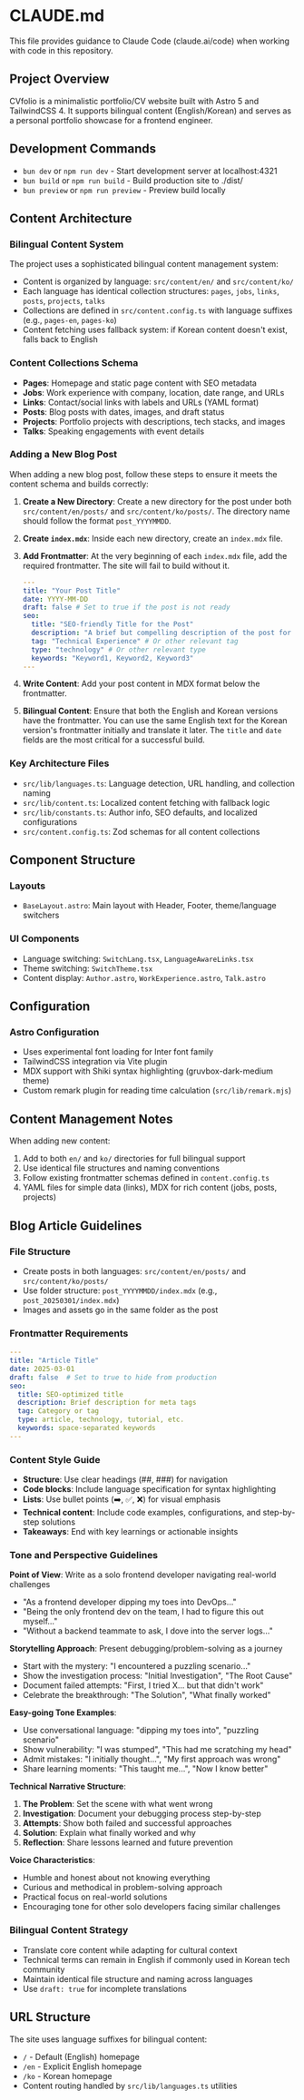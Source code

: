 # CLAUDE.md

This file provides guidance to Claude Code (claude.ai/code) when working with code in this repository.

## Project Overview

CVfolio is a minimalistic portfolio/CV website built with Astro 5 and TailwindCSS 4. It supports bilingual content (English/Korean) and serves as a personal portfolio showcase for a frontend engineer.

## Development Commands

- `bun dev` or `npm run dev` - Start development server at localhost:4321
- `bun build` or `npm run build` - Build production site to ./dist/
- `bun preview` or `npm run preview` - Preview build locally

## Content Architecture

### Bilingual Content System
The project uses a sophisticated bilingual content management system:

- Content is organized by language: `src/content/en/` and `src/content/ko/`
- Each language has identical collection structures: `pages`, `jobs`, `links`, `posts`, `projects`, `talks`
- Collections are defined in `src/content.config.ts` with language suffixes (e.g., `pages-en`, `pages-ko`)
- Content fetching uses fallback system: if Korean content doesn't exist, falls back to English

### Content Collections Schema
- **Pages**: Homepage and static page content with SEO metadata
- **Jobs**: Work experience with company, location, date range, and URLs
- **Links**: Contact/social links with labels and URLs (YAML format)
- **Posts**: Blog posts with dates, images, and draft status
- **Projects**: Portfolio projects with descriptions, tech stacks, and images
- **Talks**: Speaking engagements with event details

### Adding a New Blog Post

When adding a new blog post, follow these steps to ensure it meets the content schema and builds correctly:

1.  **Create a New Directory**: Create a new directory for the post under both `src/content/en/posts/` and `src/content/ko/posts/`. The directory name should follow the format `post_YYYYMMDD`.
2.  **Create `index.mdx`**: Inside each new directory, create an `index.mdx` file.
3.  **Add Frontmatter**: At the very beginning of each `index.mdx` file, add the required frontmatter. The site will fail to build without it.

    ```yaml
    ---
    title: "Your Post Title"
    date: YYYY-MM-DD
    draft: false # Set to true if the post is not ready
    seo:
      title: "SEO-friendly Title for the Post"
      description: "A brief but compelling description of the post for search engines."
      tag: "Technical Experience" # Or other relevant tag
      type: "technology" # Or other relevant type
      keywords: "Keyword1, Keyword2, Keyword3"
    ---
    ```

4.  **Write Content**: Add your post content in MDX format below the frontmatter.
5.  **Bilingual Content**: Ensure that both the English and Korean versions have the frontmatter. You can use the same English text for the Korean version's frontmatter initially and translate it later. The `title` and `date` fields are the most critical for a successful build.

### Key Architecture Files
- `src/lib/languages.ts`: Language detection, URL handling, and collection naming
- `src/lib/content.ts`: Localized content fetching with fallback logic
- `src/lib/constants.ts`: Author info, SEO defaults, and localized configurations
- `src/content.config.ts`: Zod schemas for all content collections

## Component Structure

### Layouts
- `BaseLayout.astro`: Main layout with Header, Footer, theme/language switchers

### UI Components
- Language switching: `SwitchLang.tsx`, `LanguageAwareLinks.tsx`
- Theme switching: `SwitchTheme.tsx`
- Content display: `Author.astro`, `WorkExperience.astro`, `Talk.astro`

## Configuration

### Astro Configuration
- Uses experimental font loading for Inter font family
- TailwindCSS integration via Vite plugin
- MDX support with Shiki syntax highlighting (gruvbox-dark-medium theme)
- Custom remark plugin for reading time calculation (`src/lib/remark.mjs`)

## Content Management Notes

When adding new content:
1. Add to both `en/` and `ko/` directories for full bilingual support
2. Use identical file structures and naming conventions
3. Follow existing frontmatter schemas defined in `content.config.ts`
4. YAML files for simple data (links), MDX for rich content (jobs, posts, projects)

## Blog Article Guidelines

### File Structure
- Create posts in both languages: `src/content/en/posts/` and `src/content/ko/posts/`
- Use folder structure: `post_YYYYMMDD/index.mdx` (e.g., `post_20250301/index.mdx`)
- Images and assets go in the same folder as the post

### Frontmatter Requirements
```yaml
---
title: "Article Title"
date: 2025-03-01
draft: false  # Set to true to hide from production
seo:
  title: SEO-optimized title
  description: Brief description for meta tags
  tag: Category or tag
  type: article, technology, tutorial, etc.
  keywords: space-separated keywords
---
```

### Content Style Guide
- **Structure**: Use clear headings (##, ###) for navigation
- **Code blocks**: Include language specification for syntax highlighting
- **Lists**: Use bullet points (➡️, ✅, ❌) for visual emphasis
- **Technical content**: Include code examples, configurations, and step-by-step solutions
- **Takeaways**: End with key learnings or actionable insights


### Tone and Perspective Guidelines

**Point of View**: Write as a solo frontend developer navigating real-world challenges
- "As a frontend developer dipping my toes into DevOps..."
- "Being the only frontend dev on the team, I had to figure this out myself..."
- "Without a backend teammate to ask, I dove into the server logs..."

**Storytelling Approach**: Present debugging/problem-solving as a journey
- Start with the mystery: "I encountered a puzzling scenario..."
- Show the investigation process: "Initial Investigation", "The Root Cause"
- Document failed attempts: "First, I tried X... but that didn't work"
- Celebrate the breakthrough: "The Solution", "What finally worked"

**Easy-going Tone Examples**:
- Use conversational language: "dipping my toes into", "puzzling scenario"
- Show vulnerability: "I was stumped", "This had me scratching my head"
- Admit mistakes: "I initially thought...", "My first approach was wrong"
- Share learning moments: "This taught me...", "Now I know better"

**Technical Narrative Structure**:
1. **The Problem**: Set the scene with what went wrong
2. **Investigation**: Document your debugging process step-by-step
3. **Attempts**: Show both failed and successful approaches
4. **Solution**: Explain what finally worked and why
5. **Reflection**: Share lessons learned and future prevention

**Voice Characteristics**:
- Humble and honest about not knowing everything
- Curious and methodical in problem-solving approach
- Practical focus on real-world solutions
- Encouraging tone for other solo developers facing similar challenges

### Bilingual Content Strategy
- Translate core content while adapting for cultural context
- Technical terms can remain in English if commonly used in Korean tech community
- Maintain identical file structure and naming across languages
- Use `draft: true` for incomplete translations

## URL Structure

The site uses language suffixes for bilingual content:
- `/` - Default (English) homepage
- `/en` - Explicit English homepage  
- `/ko` - Korean homepage
- Content routing handled by `src/lib/languages.ts` utilities